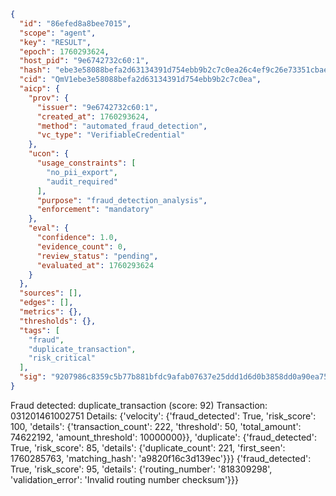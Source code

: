 ```json
{
  "id": "86efed8a8bee7015",
  "scope": "agent",
  "key": "RESULT",
  "epoch": 1760293624,
  "host_pid": "9e6742732c60:1",
  "hash": "ebe3e58088befa2d63134391d754ebb9b2c7c0ea26c4ef9c26e73351cbae2599",
  "cid": "QmV1ebe3e58088befa2d63134391d754ebb9b2c7c0ea",
  "aicp": {
    "prov": {
      "issuer": "9e6742732c60:1",
      "created_at": 1760293624,
      "method": "automated_fraud_detection",
      "vc_type": "VerifiableCredential"
    },
    "ucon": {
      "usage_constraints": [
        "no_pii_export",
        "audit_required"
      ],
      "purpose": "fraud_detection_analysis",
      "enforcement": "mandatory"
    },
    "eval": {
      "confidence": 1.0,
      "evidence_count": 0,
      "review_status": "pending",
      "evaluated_at": 1760293624
    }
  },
  "sources": [],
  "edges": [],
  "metrics": {},
  "thresholds": {},
  "tags": [
    "fraud",
    "duplicate_transaction",
    "risk_critical"
  ],
  "sig": "9207986c8359c5b77b881bfdc9afab07637e25ddd1d6d0b3858dd0a90ea75abc"
}
```

Fraud detected: duplicate_transaction (score: 92)
Transaction: 031201461002751
Details: {'velocity': {'fraud_detected': True, 'risk_score': 100, 'details': {'transaction_count': 222, 'threshold': 50, 'total_amount': 74622192, 'amount_threshold': 10000000}}, 'duplicate': {'fraud_detected': True, 'risk_score': 85, 'details': {'duplicate_count': 221, 'first_seen': 1760285763, 'matching_hash': 'a9820f16c3d139ec'}}} {'fraud_detected': True, 'risk_score': 95, 'details': {'routing_number': '818309298', 'validation_error': 'Invalid routing number checksum'}}}